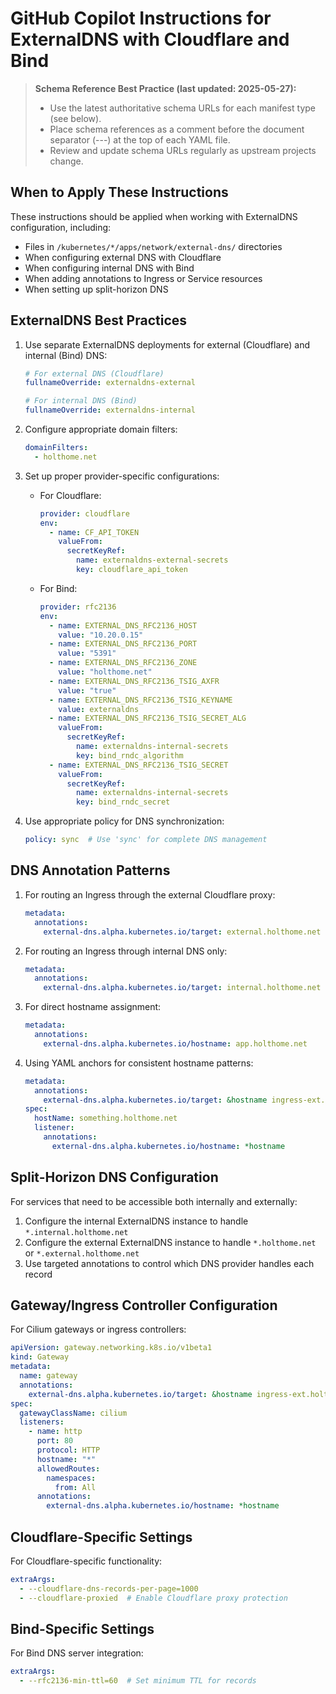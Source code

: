 # GitHub Copilot Instructions for ExternalDNS with Cloudflare and Bind

> **Schema Reference Best Practice (last updated: 2025-05-27):**
> - Use the latest authoritative schema URLs for each manifest type (see below).
> - Place schema references as a comment before the document separator (---) at the top of each YAML file.
> - Review and update schema URLs regularly as upstream projects change.

## When to Apply These Instructions

These instructions should be applied when working with ExternalDNS configuration, including:
- Files in `/kubernetes/*/apps/network/external-dns/` directories
- When configuring external DNS with Cloudflare
- When configuring internal DNS with Bind
- When adding annotations to Ingress or Service resources
- When setting up split-horizon DNS

## ExternalDNS Best Practices

1. Use separate ExternalDNS deployments for external (Cloudflare) and internal (Bind) DNS:
   ```yaml
   # For external DNS (Cloudflare)
   fullnameOverride: externaldns-external
   
   # For internal DNS (Bind)
   fullnameOverride: externaldns-internal
   ```

2. Configure appropriate domain filters:
   ```yaml
   domainFilters:
     - holthome.net
   ```

3. Set up proper provider-specific configurations:
   - For Cloudflare:
     ```yaml
     provider: cloudflare
     env:
       - name: CF_API_TOKEN
         valueFrom:
           secretKeyRef:
             name: externaldns-external-secrets
             key: cloudflare_api_token
     ```
   - For Bind:
     ```yaml
     provider: rfc2136
     env:
       - name: EXTERNAL_DNS_RFC2136_HOST
         value: "10.20.0.15"
       - name: EXTERNAL_DNS_RFC2136_PORT
         value: "5391"
       - name: EXTERNAL_DNS_RFC2136_ZONE
         value: "holthome.net"
       - name: EXTERNAL_DNS_RFC2136_TSIG_AXFR
         value: "true"
       - name: EXTERNAL_DNS_RFC2136_TSIG_KEYNAME
         value: externaldns
       - name: EXTERNAL_DNS_RFC2136_TSIG_SECRET_ALG
         valueFrom:
           secretKeyRef:
             name: externaldns-internal-secrets
             key: bind_rndc_algorithm
       - name: EXTERNAL_DNS_RFC2136_TSIG_SECRET
         valueFrom:
           secretKeyRef:
             name: externaldns-internal-secrets
             key: bind_rndc_secret
     ```

4. Use appropriate policy for DNS synchronization:
   ```yaml
   policy: sync  # Use 'sync' for complete DNS management
   ```

## DNS Annotation Patterns

1. For routing an Ingress through the external Cloudflare proxy:
   ```yaml
   metadata:
     annotations:
       external-dns.alpha.kubernetes.io/target: external.holthome.net
   ```

2. For routing an Ingress through internal DNS only:
   ```yaml
   metadata:
     annotations:
       external-dns.alpha.kubernetes.io/target: internal.holthome.net
   ```

3. For direct hostname assignment:
   ```yaml
   metadata:
     annotations:
       external-dns.alpha.kubernetes.io/hostname: app.holthome.net
   ```

4. Using YAML anchors for consistent hostname patterns:
   ```yaml
   metadata:
     annotations:
       external-dns.alpha.kubernetes.io/target: &hostname ingress-ext.holthome.net
   spec:
     hostName: something.holthome.net
     listener:
       annotations:
         external-dns.alpha.kubernetes.io/hostname: *hostname
   ```

## Split-Horizon DNS Configuration

For services that need to be accessible both internally and externally:

1. Configure the internal ExternalDNS instance to handle `*.internal.holthome.net`
2. Configure the external ExternalDNS instance to handle `*.holthome.net` or `*.external.holthome.net`
3. Use targeted annotations to control which DNS provider handles each record

## Gateway/Ingress Controller Configuration

For Cilium gateways or ingress controllers:

```yaml
apiVersion: gateway.networking.k8s.io/v1beta1
kind: Gateway
metadata:
  name: gateway
  annotations:
    external-dns.alpha.kubernetes.io/target: &hostname ingress-ext.holthome.net
spec:
  gatewayClassName: cilium
  listeners:
    - name: http
      port: 80
      protocol: HTTP
      hostname: "*"
      allowedRoutes:
        namespaces:
          from: All
      annotations:
        external-dns.alpha.kubernetes.io/hostname: *hostname
```

## Cloudflare-Specific Settings

For Cloudflare-specific functionality:

```yaml
extraArgs:
  - --cloudflare-dns-records-per-page=1000
  - --cloudflare-proxied  # Enable Cloudflare proxy protection
```

## Bind-Specific Settings

For Bind DNS server integration:

```yaml
extraArgs:
  - --rfc2136-min-ttl=60  # Set minimum TTL for records
```
